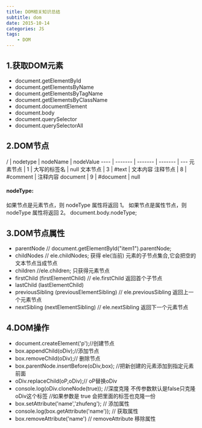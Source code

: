 ```yaml
---
title: DOM相关知识总结
subtitle: dom
date: 2015-10-14
categories: JS
tags:
    - DOM
---
```

## 1.获取DOM元素
+ document.getElementById
+ document.getElementsByName
+ document.getElementsByTagName
+ document.getElementsByClassName
+ document.documentElement
+ document.body
+ document.querySelector
+ document.querySelectorAll
## 2.DOM节点

/  | 	nodetype  |	nodeName  |	nodeValue
---- | ------- | ------- | ------- | ---
元素节点  |	1  |	大写的标签名	|  null
文本节点  |	3  |	#text  |	文本内容
注释节点  |	8  |	#comment  |	注释内容
document  |	9  |	#document  |	null

#### nodeType:
如果节点是元素节点，则 nodeType 属性将返回 1。
如果节点是属性节点，则 nodeType 属性将返回 2。
document.body.nodeType;

## 3.DOM节点属性
+ parentNode // document.getElementById("item1").parentNode;
+ childNodes // ele.childNodes; 获得 ele(当前) 元素的子节点集合,它会把空的文本节点当成节点
+ children //ele.children; 只获得元素节点
+ firstChild (firstElementChild) // ele.firstChild 返回首个子节点
+ lastChild (lastElementChild)
+ previousSibling (previousElementSibling) // ele.previousSibling 返回上一个元素节点
+ nextSibling (nextElementSibling) // ele.nextSibling 返回下一个元素节点

## 4.DOM操作
+ document.createElement('p');//创建节点
+ box.appendChild(oDiv);//添加节点
+ box.removeChild(oDiv);// 删除节点
+ box.parentNode.insertBefore(oDiv,box); //把新创建的元素添加到指定元素前面
+ oDiv.replaceChild(oP,oDiv);// oP替换oDiv
+ console.log(oDiv.cloneNode(true)); //深度克隆 不传参数默认是false只克隆oDiv这个标签 //如果参数是 true 会把里面的标签也克隆一份
+ box.setAttribute('name','zhufeng'); // 添加属性
+ console.log(box.getAttribute('name')); // 获取属性
+ box.removeAttribute('name') // removeAttribute 移除属性


